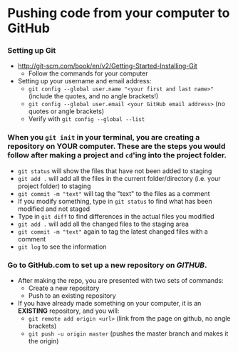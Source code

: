 # Pushing code from your computer to GitHub

### Setting up Git 
* http://git-scm.com/book/en/v2/Getting-Started-Installing-Git
  * Follow the commands for your computer
* Setting up your username and email address:
  * `git config --global user.name "<your first and last name>"` (include the quotes, and no angle brackets!)
  * `git config --global user.email <your GitHub email address>` (no quotes or angle brackets)
  * Verify with `git config --global --list`
  
### When you `git init` in your terminal, you are creating a repository on **YOUR** computer.  These are the steps you would follow after making a project and `cd`'ing into the **project** folder.
* `git status` will show the files that have not been added to staging
* `git add .` will add all the files in the current folder/directory (i.e. your project folder) to staging
* `git commit -m "text"` will tag the "text" to the files as a comment
* If you modify something, type in `git status` to find what has been modified and not staged
* Type in `git diff` to find differences in the actual files you modified
* `git add .` will add all the changed files to the staging area
* `git commit -m "text"` again to tag the latest changed files with a comment
* `git log` to see the information

### Go to GitHub.com to set up a new repository on *GITHUB*.
* After making the repo, you are presented with two sets of commands:
  * Create a new repository
  * Push to an existing repository
* If you have already made something on your computer, it is an **EXISTING** repository, and you will:
  * `git remote add origin <url>` (link from the page on github, no angle brackets)
  * `git push -u origin master` (pushes the master branch and makes it the origin)
